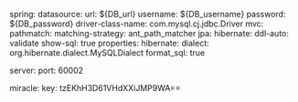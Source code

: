 spring:
  datasource:
    url: ${DB_url}
    username: ${DB_username}
    password: ${DB_password}
    driver-class-name: com.mysql.cj.jdbc.Driver
  mvc:
    pathmatch:
      matching-strategy: ant_path_matcher
  jpa:
    hibernate:
      ddl-auto: validate
      show-sql: true
    properties:
      hibernate:
        dialect: org.hibernate.dialect.MySQLDialect
        format_sql: true

server:
  port: 60002

miracle:
  key: tzEKhH3D61VHdXXiJMP9WA==

